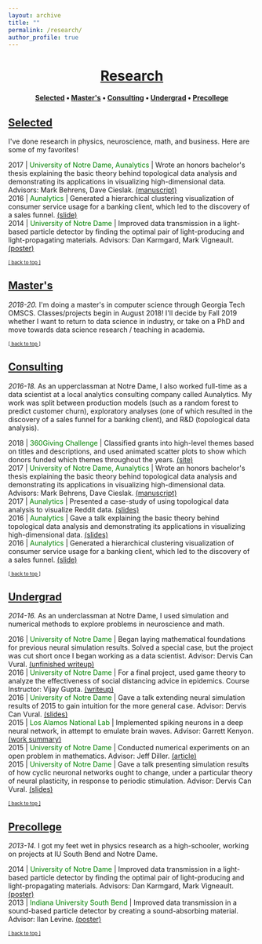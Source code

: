 ```yaml
---
layout: archive
title: ""
permalink: /research/
author_profile: true
--- 
```


# [<center>Research</center>](#top)

<center><b><font color="blue"><a href="http://www.jpskycak.com/research/#selected">Selected</a></font> • <font color="blue"><a href="http://www.jpskycak.com/research/#masters">Master's</a></font> • <font color="blue"><a href="http://www.jpskycak.com/research/#consulting">Consulting</a></font> • <font color="blue"><a href="http://www.jpskycak.com/research/#undergrad">Undergrad</a></font> • <font color="blue"><a href="http://www.jpskycak.com/research/#precollege">Precollege</a></font></b></center>

## [Selected](#selected)

I've done research in physics, neuroscience, math, and business. Here are some of my favorites!

2017 | <font color="green">University of Notre Dame, Aunalytics</font> | Wrote an honors bachelor's thesis explaining the basic theory behind topological data analysis and demonstrating its applications in visualizing high-dimensional data. Advisors: Mark Behrens, Dave Cieslak. <font color="blue"><a href="https://jpskycak.github.io/files/skycak-nd-tdathesis.pdf">(manuscript)</a></font>  
2016 | <font color="green">Aunalytics</font> | Generated a hierarchical clustering visualization of consumer service usage for a banking client, which led to the discovery of a sales funnel. <font color="blue"><a href="https://jpskycak.github.io/files/skycak-aunalytics-salesfunnel.pdf">(slide)</a></font>  
2014 | <font color="green">University of Notre Dame</font> | Improved data transmission in a light-based particle detector by finding the optimal pair of light-producing and light-propagating materials. Advisors: Dan Karmgard, Mark Vigneault. <font color="blue"><a href="https://jpskycak.github.io/files/skycak-nd-particledetector.pdf">(poster)</a></font>  

<font size="1" color="blue"><a href="http://www.jpskycak.com/research/#top">[ back to top ]</a></font>

## [Master's](#masters)

<i>2018-20.</i> I'm doing a master's in computer science through Georgia Tech OMSCS. Classes/projects begin in August 2018! I'll decide by Fall 2019 whether I want to return to data science in industry, or take on a PhD and move towards data science research / teaching in academia.  

<font size="1" color="blue"><a href="http://www.jpskycak.com/research/#top">[ back to top ]</a></font>

## [Consulting](#consulting)

<i>2016-18.</i> As an upperclassman at Notre Dame, I also worked full-time as a data scientist at a local analytics consulting company called Aunalytics. My work was split between production models (such as a random forest to predict customer churn), exploratory analyses (one of which resulted in the discovery of a sales funnel for a banking client), and R&D (topological data analysis).  

2018 | <font color="green">360Giving Challenge</font> | Classified grants into high-level themes based on titles and descriptions, and used animated scatter plots to show which donors funded which themes throughout the years. <font color="blue"><a href="https://jpskycak.github.io/360Giving-Challenge">(site)</a></font>  
2017 | <font color="green">University of Notre Dame, Aunalytics</font> | Wrote an honors bachelor's thesis explaining the basic theory behind topological data analysis and demonstrating its applications in visualizing high-dimensional data. Advisors: Mark Behrens, Dave Cieslak. <font color="blue"><a href="https://jpskycak.github.io/files/skycak-nd-tdathesis.pdf">(manuscript)</a></font>  
2017 | <font color="green">Aunalytics</font> | Presented a case-study of using topological data analysis to visualize Reddit data. <font color="blue"><a href="https://jpskycak.github.io/files/skycak-aunalytics-reddit.pdf">(slides)</a></font>  
2016 | <font color="green">Aunalytics</font> | Gave a talk explaining the basic theory behind topological data analysis and demonstrating its applications in visualizing high-dimensional data. <font color="blue"><a href="https://jpskycak.github.io/files/skycak-aunalytics-tda.pdf">(slides)</a></font>  
2016 | <font color="green">Aunalytics</font> | Generated a hierarchical clustering visualization of consumer service usage for a banking client, which led to the discovery of a sales funnel. <font color="blue"><a href="https://jpskycak.github.io/files/skycak-aunalytics-salesfunnel.pdf">(slide)</a></font>  

<font size="1" color="blue"><a href="http://www.jpskycak.com/research/#top">[ back to top ]</a></font>

## [Undergrad](#undergrad)

<i>2014-16.</i> As an underclassman at Notre Dame, I used simulation and numerical methods to explore problems in neuroscience and math.  

2016 | <font color="green">University of Notre Dame</font> | Began laying mathematical foundations for previous neural simulation results. Solved a special case, but the project was cut short once I began working as a data scientist. Advisor: Dervis Can Vural. <font color="blue"><a href="https://jpskycak.github.io/files/skycak-nd-stdp2.pdf">(unfinished writeup)</a></font>  
2016 | <font color="green">University of Notre Dame</font> | For a final project, used game theory to analyze the effectiveness of social distancing advice in epidemics. Course Instructor: Vijay Gupta. <font color="blue"><a href="https://jpskycak.github.io/files/skycak-nd-gametheory.pdf">(writeup)</a></font>  
2016 | <font color="green">University of Notre Dame</font> | Gave a talk extending neural simulation results of 2015 to gain intuition for the more general case. Advisor: Dervis Can Vural. <font color="blue"><a href="https://jpskycak.github.io/files/skycak-nd-stdp1.pdf">(slides)</a></font>  
2015 | <font color="green">Los Alamos National Lab</font> | Implemented spiking neurons in a deep neural network, in attempt to emulate brain waves. Advisor: Garrett Kenyon. <font color="blue"><a href="https://jpskycak.github.io/files/skycak-lanl.pdf">(work summary)</a></font>  
2015 | <font color="green">University of Notre Dame</font> | Conducted numerical experiments on an open problem in mathematics. Advisor: Jeff Diller. <font color="blue"><a href="https://jpskycak.github.io/files/skycak-nd-scientia.pdf">(article)</a></font>  
2015 | <font color="green">University of Notre Dame</font> | Gave a talk presenting simulation results of how cyclic neuronal networks ought to change, under a particular theory of neural plasticity, in response to periodic stimulation. Advisor: Dervis Can Vural. <font color="blue"><a href="https://jpskycak.github.io/files/skycak-nd-stdp.pdf">(slides)</a></font>  

<font size="1" color="blue"><a href="http://www.jpskycak.com/research/#top">[ back to top ]</a></font>

## [Precollege](#precollege)

<i>2013-14.</i> I got my feet wet in physics research as a high-schooler, working on projects at IU South Bend and Notre Dame.  

2014 | <font color="green">University of Notre Dame</font> | Improved data transmission in a light-based particle detector by finding the optimal pair of light-producing and light-propagating materials. Advisors: Dan Karmgard, Mark Vigneault. <font color="blue"><a href="https://jpskycak.github.io/files/skycak-nd-particledetector.pdf">(poster)</a></font>  
2013 | <font color="green">Indiana University South Bend</font> | Improved data transmission in a sound-based particle detector by creating a sound-absorbing material. Advisor: Ilan Levine. <font color="blue"><a href="https://jpskycak.github.io/files/skycak-iusb-particledetector.pdf">(poster)</a></font>  

<font size="1" color="blue"><a href="http://www.jpskycak.com/research/#top">[ back to top ]</a></font>
